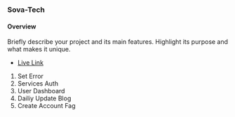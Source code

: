 ### Sova-Tech

#### Overview

Briefly describe your project and its main features. Highlight its purpose and
what makes it unique.

- [Live Link](https://babeljs.io/)

1. Set Error
2. Services Auth
3. User Dashboard
4. Dailiy Update Blog
5. Create Account Fag
